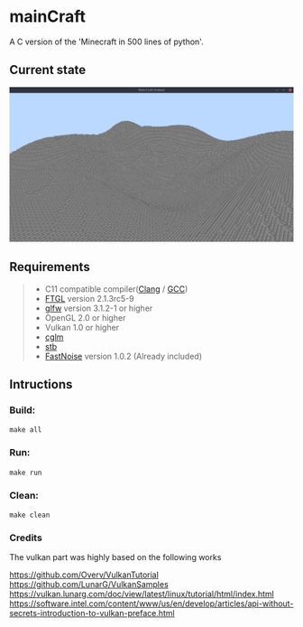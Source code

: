 # mainCraft
A C version of the 'Minecraft in 500 lines of python'.

## Current state

![plot](./assets/screenshots/maincraft-01-26-2021.png)

## Requirements

> * C11 compatible compiler([Clang](https://releases.llvm.org/download.html) / [GCC](https://repology.org/project/gcc/packages))
> * [FTGL](https://repology.org/project/ftgl/packages) version 2.1.3rc5-9
> * [glfw](https://repology.org/project/glfw/packages) version 3.1.2-1 or higher
> * OpenGL 2.0 or higher
> * Vulkan 1.0 or higher
> * [cglm](https://repology.org/project/cglm/packages)
> * [stb](https://repology.org/project/stb/packages)
> * [FastNoise](https://github.com/Auburn/FastNoise) version 1.0.2 (Already included)

## Intructions

### Build:
~~~~
make all
~~~~

### Run:
~~~~
make run
~~~~

### Clean:
~~~~
make clean
~~~~

### Credits

The vulkan part was highly based on the following works

https://github.com/Overv/VulkanTutorial <br>
https://github.com/LunarG/VulkanSamples <br>
https://vulkan.lunarg.com/doc/view/latest/linux/tutorial/html/index.html <br>
https://software.intel.com/content/www/us/en/develop/articles/api-without-secrets-introduction-to-vulkan-preface.html
